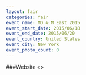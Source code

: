 ```yaml
---
layout: fair
categories: fair
event_name: MD & M East 2015
event_start_date: 2015/06/18
event_end_date: 2015/06/20
event_country: United States
event_city: New York
event_photo_count: 0
---
```


###Website
<>